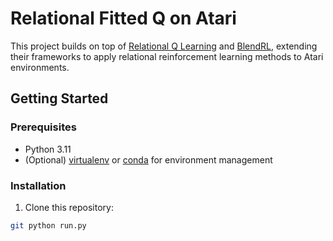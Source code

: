 # Relational Fitted Q on Atari

This project builds on top of [Relational Q Learning](https://github.com/harshakokel/Relational-Q-Learning) and [BlendRL](https://github.com/ml-research/blendrl), extending their frameworks to apply relational reinforcement learning methods to Atari environments.

## Getting Started

### Prerequisites

- Python 3.11
- (Optional) [virtualenv](https://virtualenv.pypa.io/en/latest/) or [conda](https://docs.conda.io/) for environment management

### Installation

1. Clone this repository:

```bash
git python run.py